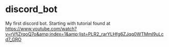 # discord_bot
My first discord bot. Starting with tutorial found at https://www.youtube.com/watch?v=rVfjZrqoQ7o&amp;index=1&amp;list=PLR2_rarYLHfg6ZJqq0WTMmI9uLcd7_GRO
